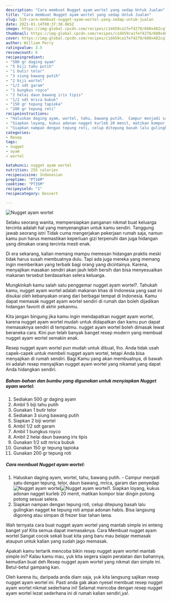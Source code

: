 ```yaml
---
description: "Cara membuat Nugget ayam wortel yang sedap Untuk Jualan"
title: "Cara membuat Nugget ayam wortel yang sedap Untuk Jualan"
slug: 519-cara-membuat-nugget-ayam-wortel-yang-sedap-untuk-jualan
date: 2021-01-14T08:37:30.865Z
image: https://img-global.cpcdn.com/recipes/c1d459ca1fef4270/680x482cq70/nugget-ayam-wortel-foto-resep-utama.jpg
thumbnail: https://img-global.cpcdn.com/recipes/c1d459ca1fef4270/680x482cq70/nugget-ayam-wortel-foto-resep-utama.jpg
cover: https://img-global.cpcdn.com/recipes/c1d459ca1fef4270/680x482cq70/nugget-ayam-wortel-foto-resep-utama.jpg
author: William Perry
ratingvalue: 3.5
reviewcount: 6
recipeingredient:
- "500 gr daging ayam"
- "5 biji tahu putih"
- "1 butir telor"
- "3 siung bawang putih"
- "2 biji wortel"
- "1/2 sdt garam"
- "1 bungkus royco"
- "2 helai daun bawang iris tipis"
- "1/2 sdt mrica bubuk"
- "150 gr tepung tapioka"
- "200 gr tepung roti"
recipeinstructions:
- "Haluskan daging ayam, wortel, tahu, bawang putih.  Campur menjadi satu dengan tepung, telor, daun bawang, mrica, garam dan penyedap"
- "Siapkan loyang, kukus adonan nagget kurleb 20 menit, matikan kompor biar dingin potong potong sesuai selera."
- "Siapkan nampan dengan tepung roti, celup ditepung basah lalu gulingkan nagget ke tepung roti ampai adonan habis. Bisa langsung digoreng atau simpan di frezer biar tahan lama."
categories:
- Resep
tags:
- nugget
- ayam
- wortel

katakunci: nugget ayam wortel 
nutrition: 255 calories
recipecuisine: Indonesian
preptime: "PT16M"
cooktime: "PT35M"
recipeyield: "1"
recipecategory: Dessert

---
```



![Nugget ayam wortel](https://img-global.cpcdn.com/recipes/c1d459ca1fef4270/680x482cq70/nugget-ayam-wortel-foto-resep-utama.jpg)

Selaku seorang wanita, mempersiapkan panganan nikmat buat keluarga tercinta adalah hal yang menyenangkan untuk kamu sendiri. Tanggung jawab seorang istri Tidak cuma mengerjakan pekerjaan rumah saja, namun kamu pun harus memastikan keperluan gizi terpenuhi dan juga hidangan yang dimakan orang tercinta mesti enak.

Di era  sekarang, kalian memang mampu memesan hidangan praktis meski tidak harus susah membuatnya dulu. Tapi ada juga mereka yang memang ingin memberikan yang terbaik bagi orang yang dicintainya. Karena, menyajikan masakan sendiri akan jauh lebih bersih dan bisa menyesuaikan makanan tersebut berdasarkan selera keluarga. 



Mungkinkah kamu salah satu penggemar nugget ayam wortel?. Tahukah kamu, nugget ayam wortel adalah makanan khas di Indonesia yang saat ini disukai oleh kebanyakan orang dari berbagai tempat di Indonesia. Kamu dapat memasak nugget ayam wortel sendiri di rumah dan boleh dijadikan hidangan favorit di akhir pekanmu.

Kita jangan bingung jika kamu ingin mendapatkan nugget ayam wortel, karena nugget ayam wortel mudah untuk didapatkan dan kamu pun dapat memasaknya sendiri di tempatmu. nugget ayam wortel boleh dimasak lewat beraneka cara. Kini pun telah banyak banget resep modern yang membuat nugget ayam wortel semakin enak.

Resep nugget ayam wortel pun mudah untuk dibuat, lho. Anda tidak usah capek-capek untuk membeli nugget ayam wortel, tetapi Anda bisa menyajikan di rumah sendiri. Bagi Kamu yang akan membuatnya, di bawah ini adalah resep menyajikan nugget ayam wortel yang nikamat yang dapat Anda hidangkan sendiri.

<!--inarticleads1-->

##### Bahan-bahan dan bumbu yang digunakan untuk menyiapkan Nugget ayam wortel:

1. Sediakan 500 gr daging ayam
1. Ambil 5 biji tahu putih
1. Gunakan 1 butir telor
1. Sediakan 3 siung bawang putih
1. Siapkan 2 biji wortel
1. Ambil 1/2 sdt garam
1. Ambil 1 bungkus royco
1. Ambil 2 helai daun bawang iris tipis
1. Gunakan 1/2 sdt mrica bubuk
1. Gunakan 150 gr tepung tapioka
1. Gunakan 200 gr tepung roti




<!--inarticleads2-->

##### Cara membuat Nugget ayam wortel:

1. Haluskan daging ayam, wortel, tahu, bawang putih.  - Campur menjadi satu dengan tepung, telor, daun bawang, mrica, garam dan penyedap
<img src="https://img-global.cpcdn.com/steps/3c8b34b5253f6dff/160x128cq70/nugget-ayam-wortel-langkah-memasak-1-foto.jpg" alt="Nugget ayam wortel"><img src="https://img-global.cpcdn.com/steps/6eac9a754b61d0ac/160x128cq70/nugget-ayam-wortel-langkah-memasak-1-foto.jpg" alt="Nugget ayam wortel">1. Siapkan loyang, kukus adonan nagget kurleb 20 menit, matikan kompor biar dingin potong potong sesuai selera.
1. Siapkan nampan dengan tepung roti, celup ditepung basah lalu gulingkan nagget ke tepung roti ampai adonan habis. Bisa langsung digoreng atau simpan di frezer biar tahan lama.




Wah ternyata cara buat nugget ayam wortel yang mantab simple ini enteng banget ya! Kita semua dapat memasaknya. Cara Membuat nugget ayam wortel Sangat cocok sekali buat kita yang baru mau belajar memasak ataupun untuk kalian yang sudah jago memasak.

Apakah kamu tertarik mencoba bikin resep nugget ayam wortel mantab simple ini? Kalau kamu mau, yuk kita segera siapin peralatan dan bahannya, kemudian buat deh Resep nugget ayam wortel yang nikmat dan simple ini. Betul-betul gampang kan. 

Oleh karena itu, daripada anda diam saja, yuk kita langsung sajikan resep nugget ayam wortel ini. Pasti anda gak akan nyesel membuat resep nugget ayam wortel nikmat sederhana ini! Selamat mencoba dengan resep nugget ayam wortel lezat sederhana ini di rumah kalian sendiri,ya!.

